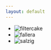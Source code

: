 ```yaml
---
layout: default
---
```


- ![filtercake](https://identicons.github.com/filtercake.png)
- ![fallera](https://identicons.github.com/fallera.png)
- ![salzig](https://identicons.github.com/salzig.png)